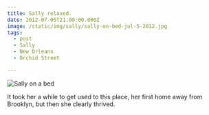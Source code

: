 ```yaml
---
title: Sally relaxed.
date: 2012-07-05T21:00:00.000Z
image: /static/img/sally/sally-on-bed-jul-5-2012.jpg
tags:
  - post
  - Sally
  - New Orleans
  - Orchid Street

---
```


![Sally on a bed](/static/img/sally/sally-on-bed-jul-5-2012.jpg "Sally on a bed")

It took her a while to get used to this place, her first home away from Brooklyn, but then she clearly thrived.

